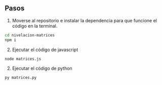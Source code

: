 ## Pasos

1. Moverse al repositorio e instalar la dependencia para que funcione el código en la terminal.

```bash
cd nivelacion-matrices
npm i
```

2. Ejecutar el código de javascript

```bash
node matrices.js
```

2. Ejecutar el código de python

```bash
py matrices.py
```
